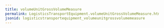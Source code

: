```yaml
---
title: volumeUnitGrossVolumeMeasure
permalink: LogisticsTransportEquipment.volumeUnitGrossVolumeMeasure.html
jsonid: logisticstransportequipment_volumeunitgrossvolumemeasure
---
```


